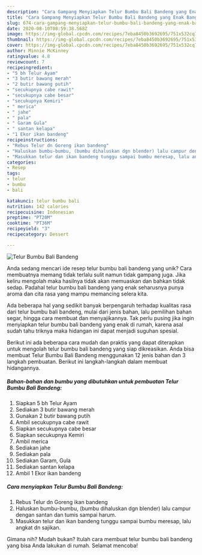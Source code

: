```yaml
---
description: "Cara Gampang Menyiapkan Telur Bumbu Bali Bandeng yang Enak Banget"
title: "Cara Gampang Menyiapkan Telur Bumbu Bali Bandeng yang Enak Banget"
slug: 674-cara-gampang-menyiapkan-telur-bumbu-bali-bandeng-yang-enak-banget
date: 2020-08-10T08:59:38.568Z
image: https://img-global.cpcdn.com/recipes/7eba8450b3692695/751x532cq70/telur-bumbu-bali-bandeng-foto-resep-utama.jpg
thumbnail: https://img-global.cpcdn.com/recipes/7eba8450b3692695/751x532cq70/telur-bumbu-bali-bandeng-foto-resep-utama.jpg
cover: https://img-global.cpcdn.com/recipes/7eba8450b3692695/751x532cq70/telur-bumbu-bali-bandeng-foto-resep-utama.jpg
author: Minnie McKinney
ratingvalue: 4.8
reviewcount: 7
recipeingredient:
- "5 bh Telur Ayam"
- "3 butir bawang merah"
- "2 butir bawang putih"
- "secukupnya cabe rawit"
- "secukupnya cabe besar"
- "secukupnya Kemiri"
- " merica"
- " jahe"
- " pala"
- " Garam Gula"
- " santan kelapa"
- "1 Ekor ikan bandeng"
recipeinstructions:
- "Rebus Telur dn Goreng ikan bandeng"
- "Haluskan bumbu-bumbu, (bumbu dihaluskan dgn blender) lalu campur dengan santan dan tumis sampai harum."
- "Masukkan telur dan ikan bandeng tunggu sampai bumbu meresap, lalu angkat dn sajikan."
categories:
- Resep
tags:
- telur
- bumbu
- bali

katakunci: telur bumbu bali 
nutrition: 142 calories
recipecuisine: Indonesian
preptime: "PT20M"
cooktime: "PT36M"
recipeyield: "3"
recipecategory: Dessert

---
```



![Telur Bumbu Bali Bandeng](https://img-global.cpcdn.com/recipes/7eba8450b3692695/751x532cq70/telur-bumbu-bali-bandeng-foto-resep-utama.jpg)

Anda sedang mencari ide resep telur bumbu bali bandeng yang unik? Cara membuatnya memang tidak terlalu sulit namun tidak gampang juga. Jika keliru mengolah maka hasilnya tidak akan memuaskan dan bahkan tidak sedap. Padahal telur bumbu bali bandeng yang enak seharusnya punya aroma dan cita rasa yang mampu memancing selera kita.

Ada beberapa hal yang sedikit banyak berpengaruh terhadap kualitas rasa dari telur bumbu bali bandeng, mulai dari jenis bahan, lalu pemilihan bahan segar, hingga cara membuat dan menyajikannya. Tak perlu pusing jika ingin menyiapkan telur bumbu bali bandeng yang enak di rumah, karena asal sudah tahu triknya maka hidangan ini dapat menjadi suguhan spesial.




Berikut ini ada beberapa cara mudah dan praktis yang dapat diterapkan untuk mengolah telur bumbu bali bandeng yang siap dikreasikan. Anda bisa membuat Telur Bumbu Bali Bandeng menggunakan 12 jenis bahan dan 3 langkah pembuatan. Berikut ini langkah-langkah dalam membuat hidangannya.

<!--inarticleads1-->

##### Bahan-bahan dan bumbu yang dibutuhkan untuk pembuatan Telur Bumbu Bali Bandeng:

1. Siapkan 5 bh Telur Ayam
1. Sediakan 3 butir bawang merah
1. Gunakan 2 butir bawang putih
1. Ambil secukupnya cabe rawit
1. Siapkan secukupnya cabe besar
1. Siapkan secukupnya Kemiri
1. Ambil  merica
1. Sediakan  jahe
1. Sediakan  pala
1. Sediakan  Garam, Gula
1. Sediakan  santan kelapa
1. Ambil 1 Ekor ikan bandeng




<!--inarticleads2-->

##### Cara menyiapkan Telur Bumbu Bali Bandeng:

1. Rebus Telur dn Goreng ikan bandeng
1. Haluskan bumbu-bumbu, (bumbu dihaluskan dgn blender) lalu campur dengan santan dan tumis sampai harum.
1. Masukkan telur dan ikan bandeng tunggu sampai bumbu meresap, lalu angkat dn sajikan.




Gimana nih? Mudah bukan? Itulah cara membuat telur bumbu bali bandeng yang bisa Anda lakukan di rumah. Selamat mencoba!
